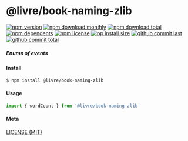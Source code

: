 # @livre/book-naming-zlib

[![npm version][badge-npm-version]][url-npm]
[![npm download monthly][badge-npm-download-monthly]][url-npm]
[![npm download total][badge-npm-download-total]][url-npm]
[![npm dependents][badge-npm-dependents]][url-github]
[![npm license][badge-npm-license]][url-npm]
[![pp install size][badge-pp-install-size]][url-pp]
[![github commit last][badge-github-last-commit]][url-github]
[![github commit total][badge-github-commit-count]][url-github]

[//]: <> (Shields)
[badge-npm-version]: https://flat.badgen.net/npm/v/@livre/book-naming-zlib
[badge-npm-download-monthly]: https://flat.badgen.net/npm/dm/@livre/book-naming-zlib
[badge-npm-download-total]:https://flat.badgen.net/npm/dt/@livre/book-naming-zlib
[badge-npm-dependents]: https://flat.badgen.net/npm/dependents/@livre/book-naming-zlib
[badge-npm-license]: https://flat.badgen.net/npm/license/@livre/book-naming-zlib
[badge-pp-install-size]: https://flat.badgen.net/packagephobia/install/@livre/book-naming-zlib
[badge-github-last-commit]: https://flat.badgen.net/github/last-commit/hoyeungw/livre
[badge-github-commit-count]: https://flat.badgen.net/github/commits/hoyeungw/livre

[//]: <> (Link)
[url-npm]: https://npmjs.org/package/@livre/book-naming-zlib
[url-pp]: https://packagephobia.now.sh/result?p=@livre/book-naming-zlib
[url-github]: https://github.com/hoyeungw/livre

##### Enums of events

#### Install
```console
$ npm install @livre/book-naming-zlib
```

#### Usage
```js
import { wordCount } from '@livre/book-naming-zlib'
```

#### Meta
[LICENSE (MIT)](LICENSE)
